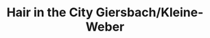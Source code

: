 ---
title: "Hair in the City Giersbach/Kleine-Weber"
url: /wuppertal/hair-in-the-city-giersbach-kleine-weber/
shop: Friseur
---